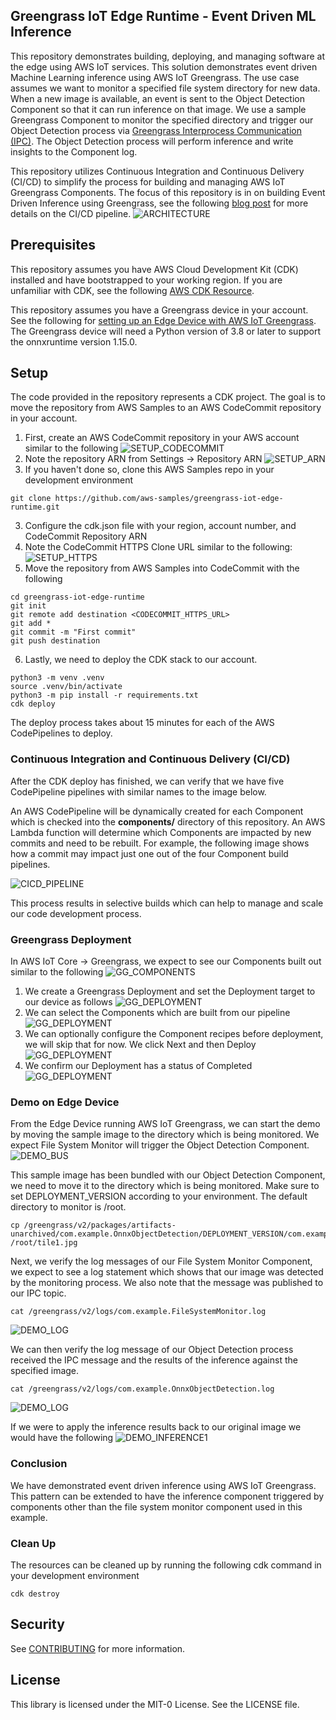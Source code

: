 ## Greengrass IoT Edge Runtime - Event Driven ML Inference

This repository demonstrates building, deploying, and managing software at the edge using AWS IoT services. This solution demonstrates event driven Machine Learning inference using AWS IoT Greengrass. The use case assumes we want to monitor a specified file system directory for new data. When a new image is available, an event is sent to the Object Detection Component so that it can run inference on that image. We use a sample Greengrass Component to monitor the specified directory and trigger our Object Detection process via [Greengrass Interprocess Communication (IPC)](https://docs.aws.amazon.com/greengrass/v2/developerguide/interprocess-communication.html). The Object Detection process will perform inference and write insights to the Component log.

This repository utilizes Continuous Integration and Continuous Delivery (CI/CD) to simplify the process for building and managing AWS IoT Greengrass Components. The focus of this repository is in on building Event Driven Inference using Greengrass, see the following [blog post](https://aws.amazon.com/blogs/iot/trigger-aws-iot-greengrass-component-deployments-from-aws-codecommit/) for more details on the CI/CD pipeline.
![ARCHITECTURE](repository_images/ARCHITECTURE.png)

## Prerequisites

This repository assumes you have AWS Cloud Development Kit (CDK) installed and have bootstrapped to your working region. If you are unfamiliar with CDK, see the following [AWS CDK Resource](https://docs.aws.amazon.com/cdk/v2/guide/getting_started.html).

This repository assumes you have a Greengrass device in your account. See the following for [setting up an Edge Device with AWS IoT Greengrass](https://docs.aws.amazon.com/greengrass/v2/developerguide/setting-up.html). The Greengrass device will need a Python version of 3.8 or later to support the onnxruntime version 1.15.0.

## Setup

The code provided in the repository represents a CDK project. The goal is to move the repository from AWS Samples to an AWS CodeCommit repository in your account.

1. First, create an AWS CodeCommit repository in your AWS account similar to the following
   ![SETUP_CODECOMMIT](repository_images/SETUP_CODECOMMIT.png)
2. Note the repository ARN from Settings -> Repository ARN
   ![SETUP_ARN](repository_images/SETUP_ARN.png)
3. If you haven't done so, clone this AWS Samples repo in your development environment

```
git clone https://github.com/aws-samples/greengrass-iot-edge-runtime.git
```

3. Configure the cdk.json file with your region, account number, and CodeCommit Repository ARN
4. Note the CodeCommit HTTPS Clone URL similar to the following:
   ![SETUP_HTTPS](repository_images/SETUP_HTTPS_REPO.png)
5. Move the repository from AWS Samples into CodeCommit with the following

```
cd greengrass-iot-edge-runtime
git init
git remote add destination <CODECOMMIT_HTTPS_URL>
git add *
git commit -m "First commit"
git push destination
```

6. Lastly, we need to deploy the CDK stack to our account.

```
python3 -m venv .venv
source .venv/bin/activate
python3 -m pip install -r requirements.txt
cdk deploy
```

The deploy process takes about 15 minutes for each of the AWS CodePipelines to deploy.

### Continuous Integration and Continuous Delivery (CI/CD)

After the CDK deploy has finished, we can verify that we have five CodePipeline pipelines with similar names to the image below.

An AWS CodePipeline will be dynamically created for each Component which is checked into the **components/** directory of this repository. An AWS Lambda function will determine which Components are impacted by new commits and need to be rebuilt. For example, the following image shows how a commit may impact just one out of the four Component build pipelines.

![CICD_PIPELINE](repository_images/CICD_PIPELINE.png)

This process results in selective builds which can help to manage and scale our code development process.

### Greengrass Deployment

In AWS IoT Core -> Greengrass, we expect to see our Components built out similar to the following
![GG_COMPONENTS](repository_images/GG_COMPONENTS.png)

1. We create a Greengrass Deployment and set the Deployment target to our device as follows
   ![GG_DEPLOYMENT](repository_images/GG_DEPLOYMENT1.png)
2. We can select the Components which are built from our pipeline
   ![GG_DEPLOYMENT](repository_images/GG_DEPLOYMENT2.png)
3. We can optionally configure the Component recipes before deployment, we will skip that for now. We click Next and then Deploy
   ![GG_DEPLOYMENT](repository_images/GG_DEPLOYMENT3.png)
4. We confirm our Deployment has a status of Completed
   ![GG_DEPLOYMENT](repository_images/GG_DEPLOYMENT4.png)

### Demo on Edge Device

From the Edge Device running AWS IoT Greengrass, we can start the demo by moving the sample image to the directory which is being monitored. We expect File System Monitor will trigger the Object Detection Component.
![DEMO_BUS](components/com.example.OnnxObjectDetection/images/tile1.jpg)

This sample image has been bundled with our Object Detection Component, we need to move it to the directory which is being monitored. Make sure to set DEPLOYMENT_VERSION according to your environment. The default directory to monitor is /root.

```
cp /greengrass/v2/packages/artifacts-unarchived/com.example.OnnxObjectDetection/DEPLOYMENT_VERSION/com.example.OnnxObjectDetection/images/tile1.jpg /root/tile1.jpg
```

Next, we verify the log messages of our File System Monitor Component, we expect to see a log statement which shows that our image was detected by the monitoring process. We also note that the message was published to our IPC topic.

```
cat /greengrass/v2/logs/com.example.FileSystemMonitor.log
```

![DEMO_LOG](repository_images/DEMO_LOG1.png)

We can then verify the log message of our Object Detection process received the IPC message and the results of the inference against the specified image.

```
cat /greengrass/v2/logs/com.example.OnnxObjectDetection.log
```

![DEMO_LOG](repository_images/DEMO_LOG2.png)

If we were to apply the inference results back to our original image we would have the following
![DEMO_INFERENCE1](repository_images/DEMO_INFERENCE1.jpg)

### Conclusion

We have demonstrated event driven inference using AWS IoT Greengrass. This pattern can be extended to have the inference component triggered by components other than the file system monitor component used in this example.

### Clean Up

The resources can be cleaned up by running the following cdk command in your development environment

```
cdk destroy
```

## Security

See [CONTRIBUTING](CONTRIBUTING.md#security-issue-notifications) for more information.

## License

This library is licensed under the MIT-0 License. See the LICENSE file.
